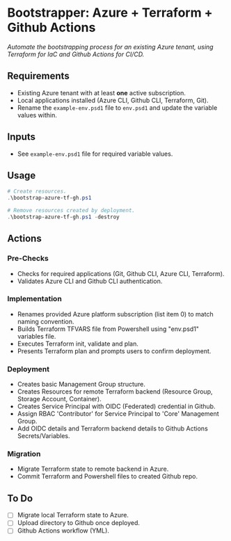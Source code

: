 # Bootstrapper: Azure + Terraform + Github Actions

_Automate the bootstrapping process for an existing Azure tenant, using Terraform for IaC and Github Actions for CI/CD._

## Requirements

- Existing Azure tenant with at least **one** active subscription.
- Local applications installed (Azure CLI, Github CLI, Terraform, Git).
- Rename the `example-env.psd1` file to `env.psd1` and update the variable values within.

## Inputs
- See `example-env.psd1` file for required variable values.

## Usage

```powershell
# Create resources.
.\bootstrap-azure-tf-gh.ps1

# Remove resources created by deployment.
.\bootstrap-azure-tf-gh.ps1 -destroy
```

## Actions

### Pre-Checks
- Checks for required applications (Git, Github CLI, Azure CLI, Terraform).
- Validates Azure CLI and Github CLI authentication. 

### Implementation
- Renames provided Azure platform subscription (list item 0) to match naming convention.
- Builds Terraform TFVARS file from Powershell using "env.psd1" variables file.
- Executes Terraform init, validate and plan.
- Presents Terraform plan and prompts users to confirm deployment.

### Deployment
- Creates basic Management Group structure.
- Creates Resources for remote Terraform backend (Resource Group, Storage Account, Container).
- Creates Service Principal with OIDC (Federated) credential in Github.
- Assign RBAC 'Contributor' for Service Principal to 'Core' Management Group.
- Add OIDC details and Terraform backend details to Github Actions Secrets/Variables.

### Migration
- Migrate Terraform state to remote backend in Azure.
- Commit Terraform and Powershell files to created Github repo.

## To Do

- [ ] Migrate local Terraform state to Azure.
- [ ] Upload directory to Github once deployed.
- [ ] Github Actions workflow (YML).
